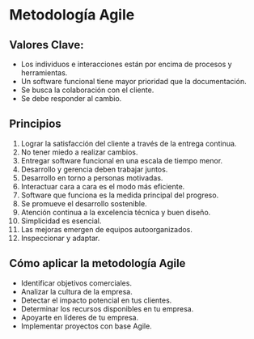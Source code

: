# **Metodología Agile**

## Valores Clave:

* Los individuos e interacciones están por encima de procesos y herramientas.
* Un software funcional tiene mayor prioridad que la documentación.
* Se busca la colaboración con el cliente.
* Se debe responder al cambio.

## Principios

1. Lograr la satisfacción del cliente a través de la entrega continua.
2. No tener miedo a realizar cambios.
3. Entregar software funcional en una escala de tiempo menor.
4. Desarrollo y gerencia deben trabajar juntos.
5. Desarrollo en torno a personas motivadas.
6. Interactuar cara a cara es el modo más eficiente.
7. Software que funciona es la medida principal del progreso.
8. Se promueve el desarrollo sostenible.
9. Atención continua a la excelencia técnica y buen diseño.
10. Simplicidad es esencial.
11. Las mejoras emergen de equipos autoorganizados.
12. Inspeccionar y adaptar.

## Cómo aplicar la metodología Agile

* Identificar objetivos comerciales.
* Analizar la cultura de la empresa.
* Detectar el impacto potencial en tus clientes.
* Determinar los recursos disponibles en tu empresa.
* Apoyarte en líderes de tu empresa.
* Implementar proyectos con base Agile.



